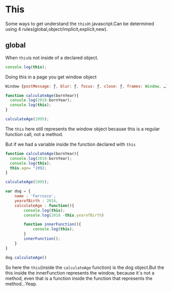 <h1>This</h1>

Some ways to get understand the `this`in javascript.Can be determined using 4 rules(global,object/implicit,explicit,new).

<h2>global</h2>

When `this`is not inside of a declared object.

```javascript
console.log(this);
```
Doing this in a page you get window object
```javascript
Window {postMessage: ƒ, blur: ƒ, focus: ƒ, close: ƒ, frames: Window, …}
```

```javascript
function calculateAge(bornYear){
  console.log(2018-bornYear);
  console.log(this);
}

calculateAge(1995);
```

The `this` here still represents the window object because this is a regular function call, not a method.

But if we had a variable inside the function declared with `this`

```javascript
function calculateAge(bornYear){
  console.log(2018-bornYear);
  console.log(this);
  this.age= "1992;
}

calculateAge(1995);
```



```javascript
var dog = {
    name : 'Farrusco',
    yearofBirth : 2016,
    calculateAge : function(){
        console.log(this);
        console.log(2018 -this.yearofBirth)

        function innerFunction(){
            console.log(this);
        }
        innerFunction();
    }
}

dog.calculateAge()
```
So here the `this`(inside the `calculateAge` function) is the dog object.But the this inside the innerFunction represents the window, because it´s not a method, even that is a function inside the function that represents the method...Yeap.






